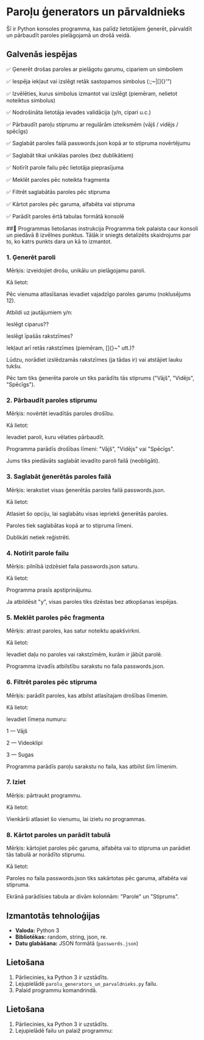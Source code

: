 # Paroļu ģenerators un pārvaldnieks
Šī ir Python konsoles programma, kas palīdz lietotājiem ģenerēt, pārvaldīt un pārbaudīt paroles pielāgojamā un drošā veidā.

## Galvenās iespējas
✅ Ģenerēt drošas paroles ar pielāgotu garumu, cipariem un simboliem

✅ Iespēja iekļaut vai izslēgt retāk sastopamos simbolus (:;~\|[]{}'")

✅ Izvēlēties, kurus simbolus izmantot vai izslēgt (piemēram, nelietot noteiktus simbolus)

✅ Nodrošināta lietotāja ievades validācija (y/n, cipari u.c.)

✅ Pārbaudīt paroļu stiprumu ar regulārām izteiksmēm (vājš / vidējs / spēcīgs)

✅ Saglabāt paroles failā passwords.json kopā ar to stipruma novērtējumu

✅ Saglabāt tikai unikālas paroles (bez dublikātiem)

✅ Notīrīt parole failu pēc lietotāja pieprasījuma

✅ Meklēt paroles pēc noteikta fragmenta

✅ Filtrēt saglabātās paroles pēc stipruma

✅ Kārtot paroles pēc garuma, alfabēta vai stipruma

✅ Parādīt paroles ērtā tabulas formātā konsolē


##📘 Programmas lietošanas instrukcija
Programma tiek palaista caur konsoli un piedāvā 8 izvēlnes punktus. Tālāk ir sniegts detalizēts skaidrojums par to, ko katrs punkts dara un kā to izmantot.

### 1. Ģenerēt paroli 

Mērķis: izveidojiet drošu, unikālu un pielāgojamu paroli.

Kā lietot:

Pēc vienuma atlasīšanas ievadiet vajadzīgo paroles garumu (noklusējums 12).

Atbildi uz jautājumiem y/n:

Ieslēgt ciparus??

Ieslēgt īpašās rakstzīmes?

Iekļaut arī retās rakstzīmes (piemēram, []{}~" utt.)?

Lūdzu, norādiet izslēdzamās rakstzīmes (ja tādas ir) vai atstājiet lauku tukšu.

Pēc tam tiks ģenerēta parole un tiks parādīts tās stiprums ("Vājš", "Vidējs", "Spēcīgs").

### 2. Pārbaudīt paroles stiprumu

Mērķis: novērtēt ievadītās paroles drošību.

Kā lietot:

Ievadiet paroli, kuru vēlaties pārbaudīt.

Programma parādīs drošības līmeni: "Vājš", "Vidējs" vai "Spēcīgs".

Jums tiks piedāvāts saglabāt ievadīto paroli failā (neobligāti).

### 3. Saglabāt ģenerētās paroles failā
Mērķis: ierakstiet visas ģenerētās paroles failā passwords.json.

Kā lietot:

Atlasiet šo opciju, lai saglabātu visas iepriekš ģenerētās paroles.

Paroles tiek saglabātas kopā ar to stipruma līmeni.

Dublikāti netiek reģistrēti.

### 4. Notīrīt parole failu

Mērķis: pilnībā izdzēsiet faila passwords.json saturu.

Kā lietot:

Programma prasīs apstiprinājumu.

Ja atbildēsit "y", visas paroles tiks dzēstas bez atkopšanas iespējas.

### 5. Meklēt paroles pēc fragmenta
Mērķis: atrast paroles, kas satur noteiktu apakšvirkni.

Kā lietot:

Ievadiet daļu no paroles vai rakstzīmēm, kurām ir jābūt parolē.

Programma izvadīs atbilstību sarakstu no faila passwords.json.

### 6. Filtrēt paroles pēc stipruma
Mērķis: parādīt paroles, kas atbilst atlasītajam drošības līmenim.

Kā lietot:

Ievadiet līmeņa numuru:

1 — Vājš

2 — Videoklipi

3 — Sugas

Programma parādīs paroļu sarakstu no faila, kas atbilst šim līmenim.

### 7. Iziet
Mērķis: pārtraukt programmu.

Kā lietot:

Vienkārši atlasiet šo vienumu, lai izietu no programmas.

### 8. Kārtot paroles un parādīt tabulā
Mērķis: kārtojiet paroles pēc garuma, alfabēta vai to stipruma un parādiet tās tabulā ar norādīto stiprumu.

Kā lietot:

Paroles no faila passwords.json tiks sakārtotas pēc garuma, alfabēta vai stipruma.

Ekrānā parādīsies tabula ar divām kolonnām: "Parole" un "Stiprums".

## Izmantotās tehnoloģijas

- **Valoda:** Python 3
- **Bibliotēkas:** random, string, json, re.
- **Datu glabāšana:** JSON formātā (`passwords.json`)

## Lietošana

1. Pārliecinies, ka Python 3 ir uzstādīts.
2. Lejupielādē `parolu_generators_un_parvaldnieks.py` failu.
3. Palaid programmu komandrindā.


## Lietošana

1. Pārliecinies, ka Python 3 ir uzstādīts.
2. Lejupielādē failu un palaiž programmu:
